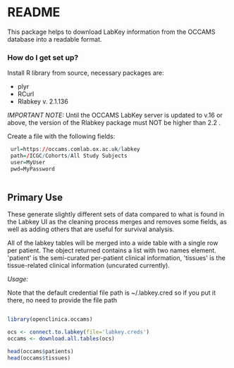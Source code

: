 # README #

This package helps to download LabKey information from the OCCAMS database into a readable format.

### How do I get set up? ###

Install R library from source, necessary packages are:

* plyr
* RCurl
* Rlabkey v. 2.1.136


_IMPORTANT NOTE:_ Until the OCCAMS LabKey server is updated to v.16 or above, the version of the Rlabkey package must NOT be higher than 2.2  .

Create a file with the following fields:

```R
 url=https://occams.comlab.ox.ac.uk/labkey
 path=/ICGC/Cohorts/All Study Subjects
 user=MyUser
 pwd=MyPassword
 
 ```


## Primary Use

These generate slightly different sets of data compared to what is found in the Labkey UI as the cleaning process merges and removes some fields, as well as adding others that are useful for survival analysis.

All of the labkey tables will be merged into a wide table with a single row per patient. The object returned contains a list with two names element.  'patient' is the semi-curated per-patient clinical information, 'tissues' is the tissue-related clinical information (uncurated currently).  


*Usage:*

Note that the default credential file path is ~/.labkey.cred so if you put it there, no need to provide the file path

```R

library(openclinica.occams)

ocs <- connect.to.labkey(file='labkey.creds') 
occams <- download.all.tables(ocs)

head(occams$patients)
head(occams$tissues)

```



